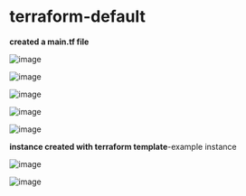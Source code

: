 # terraform-default

**created a main.tf file**

![image](https://github.com/suganyaanbalagan123/terraform-default/assets/133192593/39af4aa7-d1aa-4d4d-8761-39382f77909a)

![image](https://github.com/suganyaanbalagan123/terraform-default/assets/133192593/f43f8057-f569-41e9-a847-18a13a9b1e13)

![image](https://github.com/suganyaanbalagan123/terraform-default/assets/133192593/fc6064f9-5413-45ba-af63-bffbb9217cb0)


![image](https://github.com/suganyaanbalagan123/terraform-default/assets/133192593/a3aee57d-6054-4cf7-af14-e4f90a221273)



![image](https://github.com/suganyaanbalagan123/terraform-default/assets/133192593/01cf7d8f-4ecc-4027-96ac-8c71a9e440b2)

**instance created with terraform template**-example instance


![image](https://github.com/suganyaanbalagan123/terraform-default/assets/133192593/8e5ee3b9-6976-4fcc-8a49-227782bfd93a)


![image](https://github.com/suganyaanbalagan123/terraform-default/assets/133192593/2ac8e5d1-a1bb-4540-8372-161c0177411e)



